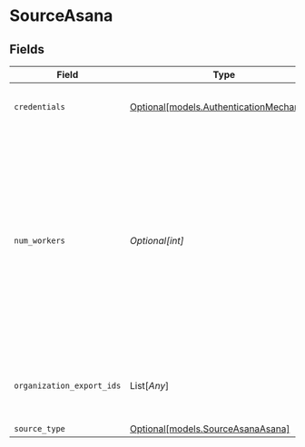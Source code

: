 # SourceAsana


## Fields

| Field                                                                                                                                                                                                                                                                 | Type                                                                                                                                                                                                                                                                  | Required                                                                                                                                                                                                                                                              | Description                                                                                                                                                                                                                                                           | Example                                                                                                                                                                                                                                                               |
| --------------------------------------------------------------------------------------------------------------------------------------------------------------------------------------------------------------------------------------------------------------------- | --------------------------------------------------------------------------------------------------------------------------------------------------------------------------------------------------------------------------------------------------------------------- | --------------------------------------------------------------------------------------------------------------------------------------------------------------------------------------------------------------------------------------------------------------------- | --------------------------------------------------------------------------------------------------------------------------------------------------------------------------------------------------------------------------------------------------------------------- | --------------------------------------------------------------------------------------------------------------------------------------------------------------------------------------------------------------------------------------------------------------------- |
| `credentials`                                                                                                                                                                                                                                                         | [Optional[models.AuthenticationMechanism]](../models/authenticationmechanism.md)                                                                                                                                                                                      | :heavy_minus_sign:                                                                                                                                                                                                                                                    | Choose how to authenticate to Github                                                                                                                                                                                                                                  |                                                                                                                                                                                                                                                                       |
| `num_workers`                                                                                                                                                                                                                                                         | *Optional[int]*                                                                                                                                                                                                                                                       | :heavy_minus_sign:                                                                                                                                                                                                                                                    | The number of worker threads to use for the sync. The performance upper boundary is based on the limit of your Asana pricing plan. More info about the rate limit tiers can be found on Asana's API <a href="https://developers.asana.com/docs/rate-limits">docs</a>. | 1                                                                                                                                                                                                                                                                     |
| `organization_export_ids`                                                                                                                                                                                                                                             | List[*Any*]                                                                                                                                                                                                                                                           | :heavy_minus_sign:                                                                                                                                                                                                                                                    | Globally unique identifiers for the organization exports                                                                                                                                                                                                              |                                                                                                                                                                                                                                                                       |
| `source_type`                                                                                                                                                                                                                                                         | [Optional[models.SourceAsanaAsana]](../models/sourceasanaasana.md)                                                                                                                                                                                                    | :heavy_minus_sign:                                                                                                                                                                                                                                                    | N/A                                                                                                                                                                                                                                                                   |                                                                                                                                                                                                                                                                       |